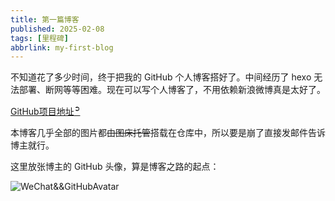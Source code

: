 ```yaml
---
title: 第一篇博客
published: 2025-02-08
tags: [里程碑]
abbrlink: my-first-blog
---
```


不知道花了多少时间，终于把我的 GitHub 个人博客搭好了。中间经历了 hexo 无法部署、断网等等困难。现在可以写个人博客了，不用依赖新浪微博真是太好了。

[GitHub项目地址<sup>➲</sup>](https://github.com/Karlbaey101/Karlbaey101.github.io "快点我！")

本博客几乎全部的图片都~~由图床托管~~搭载在仓库中，所以要是崩了直接发邮件告诉博主就行。

这里放张博主的 GitHub 头像，算是博客之路的起点：

![WeChat&&GitHubAvatar](/images/avatar.png "WeChat&&GitHubAvatar_Karlbaey101")